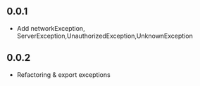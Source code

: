 ## 0.0.1

* Add networkException, ServerException,UnauthorizedException,UnknownException
## 0.0.2 
* Refactoring & export exceptions